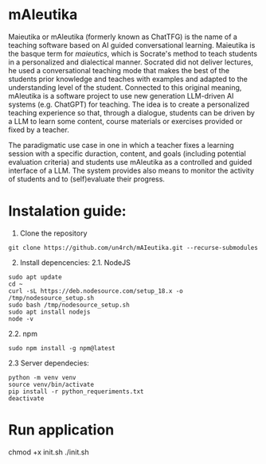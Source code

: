 # mAIeutika

Maieutika or mAIeutika (formerly known as ChatTFG) is the name of a teaching software based on AI guided conversational learning. Maieutika is the basque term for _maieutics_, which is Socrate's method to teach students in a personalized and dialectical manner. Socrated did not deliver lectures, he used a conversational teaching mode that makes the best of the students prior knowledge and teaches with examples and adapted to the understanding level of the student. Connected to this original meaning, mAIeutika is a software project to use new generation LLM-driven AI systems (e.g. ChatGPT) for teaching. The idea is to create a personalized teaching experience so that, through a dialogue, students can be driven by a LLM to learn some content, course materials or exercises provided or fixed by a teacher. 

The paradigmatic use case in one in which a teacher fixes a learning session with a specific duraction, content, and goals (including potential evaluation criteria) and students use mAIeutika as a controlled and guided interface of a LLM. The system provides also means to monitor the activity of students and to (self)evaluate their progress.

# Instalation guide:
1. Clone the repository
```
git clone https://github.com/un4rch/mAIeutika.git --recurse-submodules
```
2. Install depencencies:
2.1. NodeJS
```
sudo apt update
cd ~
curl -sL https://deb.nodesource.com/setup_18.x -o /tmp/nodesource_setup.sh
sudo bash /tmp/nodesource_setup.sh
sudo apt install nodejs
node -v
```
2.2. npm
```
sudo npm install -g npm@latest
```
2.3 Server dependecies:
```
python -m venv venv
source venv/bin/activate
pip install -r python_requeriments.txt
deactivate
```
# Run application
chmod +x init.sh
./init.sh